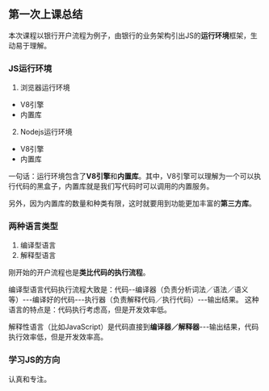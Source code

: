 ## 第一次上课总结

本次课程以银行开户流程为例子，由银行的业务架构引出JS的**运行环境**框架，生动易于理解。
### JS运行环境
1. 浏览器运行环境
  * V8引擎
  * 内置库
2. Nodejs运行环境
  * V8引擎
  * 内置库

一句话：运行环境包含了**V8引擎**和**内置库**。其中，V8引擎可以理解为一个可以执行代码的黑盒子，内置库就是我们写代码时可以调用的内置服务。

另外，因为内置库的数量和种类有限，这时就要用到功能更加丰富的**第三方库**。

### 两种语言类型
1. 编译型语言
2. 解释型语言

刚开始的开户流程也是**类比代码的执行流程**。

编译型语言代码执行流程大致是：代码--编译器（负责分析词法／语法／语义等）---编译好的代码---执行器（负责解释代码／执行代码）---输出结果。
这种语言的特点是：代码执行考虑高，但是开发效率低。

解释性语言（比如JavaScript）是代码直接到**编译器／解释器**---输出结果，代码执行效率低，但是开发效率高。
### 学习JS的方向
认真和专注。
